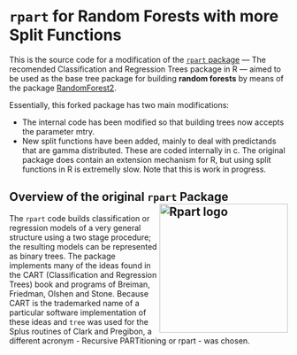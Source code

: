 # `rpart` for Random Forests with more Split Functions


This is the source code for a modification of the [`rpart` package](https://cran.r-project.org/web/packages/rpart/index.html) — The recomended Classification and Regression Trees package in R — aimed to be used as the base tree package for building **random forests** by means of the package [RandomForest2](https://github.com/MNLR/RandomForest2).

Essentially, this forked package has two main modifications:

- The internal code has been modified so that building trees now accepts the parameter mtry.
- New split functions have been added, mainly to deal with predictands that are gamma distributed. These are coded internally in c. The original package does contain an extension mechanism for R, but using split functions in R is extremelly slow. Note that this is work in progress.

## Overview of the original `rpart` Package [<img src="man/figures/rpart.png" alt="Rpart logo" style="float:right;height:232.25px" align="right" height="232.25">](https://cran.r-project.org/web/packages/rpart/index.html)

The `rpart` code builds classification or regression models of a very
general structure using a two stage procedure; the resulting models can be
represented as binary trees. The package implements many of the ideas found
in the CART (Classification and Regression Trees) book and programs of
Breiman, Friedman, Olshen and Stone.  Because CART is the trademarked name
of a particular software implementation of these ideas and `tree` was used
for the Splus routines of Clark and Pregibon, a different acronym -
Recursive PARTitioning or rpart - was chosen.
